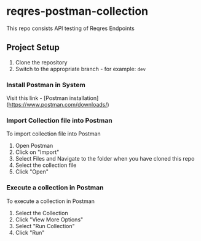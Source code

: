 # reqres-postman-collection
This repo consists API testing of Reqres Endpoints

## Project Setup

1. Clone the repository
2. Switch to the appropriate branch - for example: `dev`

### Install Postman in System

Visit this link - [Postman installation] (https://www.postman.com/downloads/)

### Import Collection file into Postman

To import collection file into Postman


1. Open Postman
2. Click on "Import"
3. Select Files and Navigate to the folder when you have cloned this repo
4. Select the collection file
5. Click "Open"


### Execute a collection in Postman

To execute a collection in Postman

1. Select the Collection
2. Click "View More Options"
3. Select "Run Collection"
4. Click "Run"
